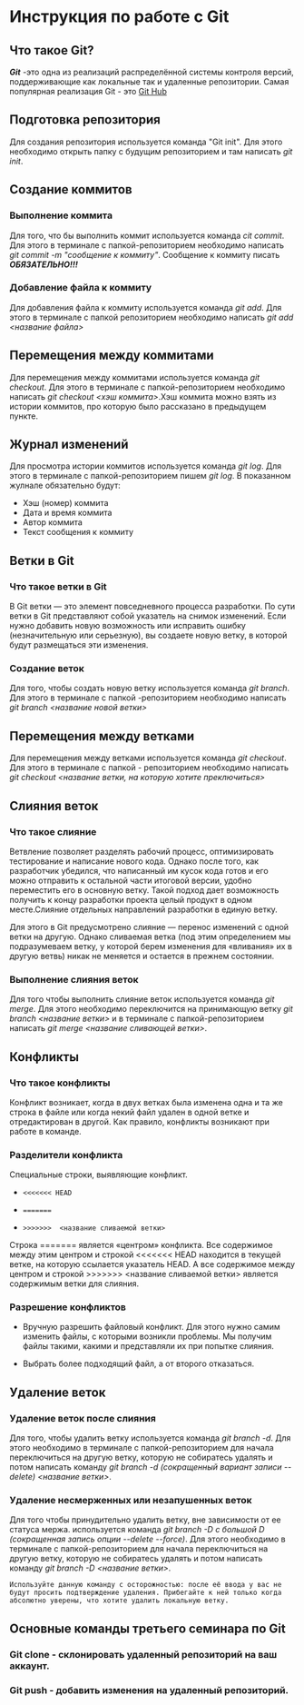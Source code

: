 # Инструкция по работе с Git

## Что такое Git?
***Git*** -это одна из реализаций распределённой системы контроля версий, поддерживающие как локальные так и удаленные репозитории. Самая популярная реализация Git - это [Git Hub](https//github.com)

## Подготовка репозитория

Для создания репозитория используется команда "Git init". Для этого необходимо открыть папку с будущим репозиторием и там написать *git init*.

## Создание коммитов 

### Выполнение коммита

Для того, что бы выполнить коммит используется команда *cit commit*. Для этого в терминале с папкой-репозиторием необходимо написать *git commit -m "сообщение к коммиту"*. Сообщение к коммиту писать ***ОБЯЗАТЕЛЬНО!!!***

### Добавление файла к коммиту
Для добавления файла к коммиту используется команда *git add*. Для этого в терминале с папкой репозиторием необходимо написать *git add <название файла>*

## Перемещения между коммитами
Для перемещения между коммитами используется команда *git checkout*. Для этого в терминале с папкой-репозиторием необходимо написать *git checkout <хэш коммита>*.Хэш коммита можно взять из истории коммитов, про которую было рассказано в предыдущем пункте. 

## Журнал изменений
Для просмотра истории коммитов используется команда *git log*. Для этого в терминале с папкой-репозиторием пишем *git log*. В показанном жулнале обязательно будут:
* Хэш (номер) коммита
* Дата и время коммита
* Автор коммита
* Текст сообщения к коммиту
 
## Ветки в Git

### Что такое ветки в Git

В Git ветки — это элемент повседневного процесса разработки. По сути ветки в Git представляют собой указатель на снимок изменений. Если нужно добавить новую возможность или исправить ошибку (незначительную или серьезную), вы создаете новую ветку, в которой будут размещаться эти изменения.

### Создание веток

Для того, чтобы создать новую ветку используется команда *git branch*. Для этого в терминале с папкой -репозиторием необходимо написать *git branch <название новой ветки>*

## Перемещения между ветками

Для перемещения между ветками используется команда *git checkout*. Для этого в терминале с папкой - репозиторием необходимо написать *git checkout <название ветки, на которую хотите преключиться>*

## Слияния веток

### Что такое слияние

Ветвление позволяет разделять рабочий процесс, оптимизировать тестирование и написание нового кода. Однако после того, как разработчик убедился, что написанный им кусок кода готов и его можно отправить к остальной части итоговой версии, удобно переместить его в основную ветку. Такой подход дает возможность получить к концу разработки проекта целый продукт в одном месте.Слияние отдельных направлений разработки в единую ветку.

Для этого в Git предусмотрено слияние — перенос изменений с одной ветки на другую. Однако сливаемая ветка (под этим определением мы подразумеваем ветку, у которой берем изменения для «вливания» их в другую ветвь) никак не меняется и остается в прежнем состоянии.

### Выполнение слияния веток

Для того чтобы выполнить слияние веток используется команда *git merge*. Для этого необходимо переключится на принимающую ветку *git branch <название ветки>* и в терминале с папкой-репозиторием написать *git merge <название сливающей ветки>*.

## Конфликты 

### Что такое конфликты

 Конфликт возникает, когда в двух ветках была изменена одна и та же строка в файле или когда некий файл удален в одной ветке и отредактирован в другой. Как правило, конфликты возникают при работе в команде.
 
### Разделители конфликта

Специальные строки, выявляющие конфликт.

*     <<<<<<< HEAD
*     =======
*     >>>>>>>  <название сливаемой ветки>

Строка ======= является «центром» конфликта. Все содержимое между этим центром и строкой <<<<<<< HEAD находится в текущей ветке, на которую ссылается указатель HEAD. А все содержимое между центром и строкой >>>>>>> <название сливаемой ветки> является содержимым ветки для слияния.

### Разрешение конфликтов

* Вручную разрешить файловый конфликт. Для этого нужно самим изменить файлы, с которыми возникли проблемы. Мы получим файлы такими, какими и представляли их при попытке слияния.

* Выбрать более подходящий файл, а от второго отказаться.

## Удаление веток

### Удаление веток после слияния

Для того, чтобы удалить ветку используется команда *git branch -d*.
Для этого необходимо в терминале с папкой-репозиторием для начала переключиться на другую ветку, которую не собиратесь удалять и потом написать команду *git branch -d (сокращенный вариант записи --delete) <название ветки>*.

### Удаление несмерженных или незапушенных веток

Для того чтобы принудительно удалить  ветку, вне зависимости от ее статуса мержа. используется команда *git branch -D c большой D (сокращенная запись опции --delete --force)*. Для этого необходимо в терминале с папкой-репозиторием для начала переключиться на другую ветку, которую не собиратесь удалять и потом написать команду *git branch -D <название ветки>*.

    Используйте данную команду с осторожностью: после её ввода у вас не будут просить подтверждение удаления. Прибегайте к ней только когда абсолютно уверены, что хотите удалить локальную ветку.

## Основные команды третьего семинара по Git 

### Git clone - склонировать удаленный репозиторий на ваш аккаунт.

### Git push - добавить изменения на удаленный репозиторий.